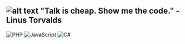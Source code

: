 ![alt text](https://ulricaskarin.com/avatars/ulrica_copy_header.png)
"Talk is cheap. Show me the code." - Linus Torvalds 
---
![PHP](https://img.shields.io/badge/Give%20me%20some-PHP-ff69b4)
![JavaScript](https://img.shields.io/badge/Let%20me%20have-JavaScript-yellow)
![C#](https://img.shields.io/badge/Needs%20to%20practice-C%23-blue)

